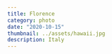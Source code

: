```yaml
---
title: Florence
category: photo
date: "2020-10-15"
thumbnail: ../assets/hawaii.jpg
description: Italy
---
```



